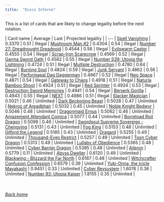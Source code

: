 ```yaml
---
title:  "Disco Inferno"
---
```


This is a list of cards that are likely to change legality before the next rotation.

| Card name | Average | Last | Projected legality |
| :-- |
[Spell Vanishing](https://db.ygoprodeck.com/card/?search=Spell%20Vanishing) | 0.3370 | 0.51 | Illegal |
[Mushroom Man #2](https://db.ygoprodeck.com/card/?search=Mushroom%20Man%20#2) | 0.4304 | 0.54 | Illegal |
[Number 27: Dreadnought Dreadnoid](https://db.ygoprodeck.com/card/?search=Number%2027:%20Dreadnought%20Dreadnoid) | 0.4544 | 0.56 | Illegal |
[Evilswarm Castor](https://db.ygoprodeck.com/card/?search=Evilswarm%20Castor) | 0.4555 | 0.54 | Illegal |
[Scrap-Iron Scarecrow](https://db.ygoprodeck.com/card/?search=Scrap-Iron%20Scarecrow) | 0.4569 | 0.52 | Illegal |
[Garma Sword Oath](https://db.ygoprodeck.com/card/?search=Garma%20Sword%20Oath) | 0.4582 | 0.55 | Illegal |
[Number S39: Utopia the Lightning](https://db.ygoprodeck.com/card/?search=Number%20S39:%20Utopia%20the%20Lightning) | 0.4724 | 0.51 | Illegal |
[Multiple Destruction](https://db.ygoprodeck.com/card/?search=Multiple%20Destruction) | 0.4780 | 0.64 | Illegal |
[Burning Soul](https://db.ygoprodeck.com/card/?search=Burning%20Soul) | 0.4824 | 0.59 | Illegal |
[Junk Servant](https://db.ygoprodeck.com/card/?search=Junk%20Servant) | 0.4862 | 0.56 | Illegal |
[Performapal Dag Daggerman](https://db.ygoprodeck.com/card/?search=Performapal%20Dag%20Daggerman) | 0.4867 | 0.52 | Illegal |
[Neo Space](https://db.ygoprodeck.com/card/?search=Neo%20Space) | 0.4871 | 0.54 | Illegal |
[Gateway to Chaos](https://db.ygoprodeck.com/card/?search=Gateway%20to%20Chaos) | 0.4918 | 0.51 | Illegal |
[Naturia Bamboo Shoot](https://db.ygoprodeck.com/card/?search=Naturia%20Bamboo%20Shoot) | 0.4924 | 0.51 | Illegal |
[Red Sprinter](https://db.ygoprodeck.com/card/?search=Red%20Sprinter) | 0.4924 | 0.53 | Illegal |
[Destruction Sword Memories](https://db.ygoprodeck.com/card/?search=Destruction%20Sword%20Memories) | 0.4941 | 0.54 | Illegal |
[Berserk Gorilla](https://db.ygoprodeck.com/card/?search=Berserk%20Gorilla) | 0.4943 | 0.55 | Illegal |
[NEXT](https://db.ygoprodeck.com/card/?search=NEXT) | 0.4986 | 0.51 | Illegal |
[Slacker Magician](https://db.ygoprodeck.com/card/?search=Slacker%20Magician) | 0.5021 | 0.46 | Unlimited |
[Dark Beckoning Beast](https://db.ygoprodeck.com/card/?search=Dark%20Beckoning%20Beast) | 0.5028 | 0.47 | Unlimited |
[Nekroz of Areadbhair](https://db.ygoprodeck.com/card/?search=Nekroz%20of%20Areadbhair) | 0.5032 | 0.45 | Unlimited |
[Noble Knight Bedwyr](https://db.ygoprodeck.com/card/?search=Noble%20Knight%20Bedwyr) | 0.5046 | 0.48 | Unlimited |
[Dragonmaid Ernus](https://db.ygoprodeck.com/card/?search=Dragonmaid%20Ernus) | 0.5062 | 0.46 | Unlimited |
[Amazement Attendant Comica](https://db.ygoprodeck.com/card/?search=Amazement%20Attendant%20Comica) | 0.5077 | 0.44 | Unlimited |
[Borreload Riot Dragon](https://db.ygoprodeck.com/card/?search=Borreload%20Riot%20Dragon) | 0.5098 | 0.46 | Unlimited |
[Swordsoul Supreme Sovereign - Chengying](https://db.ygoprodeck.com/card/?search=Swordsoul%20Supreme%20Sovereign%20-%20Chengying) | 0.5131 | 0.43 | Unlimited |
[Fog King](https://db.ygoprodeck.com/card/?search=Fog%20King) | 0.5153 | 0.48 | Unlimited |
[Gilford the Legend](https://db.ygoprodeck.com/card/?search=Gilford%20the%20Legend) | 0.5185 | 0.43 | Unlimited |
[Dragard](https://db.ygoprodeck.com/card/?search=Dragard) | 0.5255 | 0.49 | Unlimited |
[Thousand-Eyes Restrict](https://db.ygoprodeck.com/card/?search=Thousand-Eyes%20Restrict) | 0.5257 | 0.49 | Unlimited |
[Toon Cyber Dragon](https://db.ygoprodeck.com/card/?search=Toon%20Cyber%20Dragon) | 0.5313 | 0.49 | Unlimited |
[Lullaby of Obedience](https://db.ygoprodeck.com/card/?search=Lullaby%20of%20Obedience) | 0.5365 | 0.48 | Unlimited |
[Cyber Barrier Dragon](https://db.ygoprodeck.com/card/?search=Cyber%20Barrier%20Dragon) | 0.5385 | 0.48 | Unlimited |
[Aileron](https://db.ygoprodeck.com/card/?search=Aileron) | 0.5779 | 0.11 | Unlimited |
[Abyss Dweller](https://db.ygoprodeck.com/card/?search=Abyss%20Dweller) | 0.6120 | 0.49 | Unlimited |
[Blackwing - Blizzard the Far North](https://db.ygoprodeck.com/card/?search=Blackwing%20-%20Blizzard%20the%20Far%20North) | 0.6187 | 0.48 | Unlimited |
[Witchcrafter Confusion Confession](https://db.ygoprodeck.com/card/?search=Witchcrafter%20Confusion%20Confession) | 0.6579 | 0.39 | Unlimited |
[Yuki-Onna, the Icicle Mayakashi](https://db.ygoprodeck.com/card/?search=Yuki-Onna,%20the%20Icicle%20Mayakashi) | 0.9451 | 0.33 | Unlimited |
[Cyber Revsystem](https://db.ygoprodeck.com/card/?search=Cyber%20Revsystem) | 1.6076 | 0.36 | Unlimited |
[Number 93: Utopia Kaiser](https://db.ygoprodeck.com/card/?search=Number%2093:%20Utopia%20Kaiser) | 1.8155 | 0.35 | Unlimited |

<br>

###### [Back home](index)